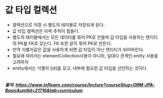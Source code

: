 # 값 타입 컬렉션

- 컬렉션으로 저장 시 별도의 테이블로 저장되게 된다.
- 값 타입 컬렉션은 이력 추적이 힘들다.
- 별도의 테이블에서는 모든 데이터를 묶어 PK로 만들며 값 타입을 사용하는
엔티티의 PK를 FK로 갖는다. FK 또한 같이 묶어 PK로 만든다.
- 만약 식별자같은 값을 사용하게 되면 값 타입이 아닌 엔티티가 되어버린다.
- 필요에 따라서는 elementCollection사용이 아니라, 일대다 관계인 entity 사용을 고려하자
- entity에서는 식별자 [id]를 갖고, 내부에 필요한 값 타입을 선언하는 것이다.


```java


```
##### 출처: https://www.inflearn.com/course/lecture?courseSlug=ORM-JPA-Basic&unitId=21716&tab=curriculum